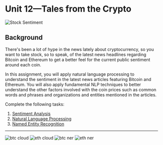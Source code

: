 # Unit 12—Tales from the Crypto

![Stock Sentiment](Images/sentimental.jpeg)

## Background

There's been a lot of hype in the news lately about cryptocurrency, so you want to take stock, so to speak, of the latest news headlines regarding Bitcoin and Ethereum to get a better feel for the current public sentiment around each coin.

In this assignment, you will apply natural language processing to understand the sentiment in the latest news articles featuring Bitcoin and Ethereum. You will also apply fundamental NLP techniques to better understand the other factors involved with the coin prices such as common words and phrases and organizations and entities mentioned in the articles.

Complete the following tasks:

1. [Sentiment Analysis](#1---Sentiment-Analysis)
2. [Natural Language Processing](#2---Natural-Language-Processing)
3. [Named Entity Recognition](#3---Named-Entity-Recognition)

------------------------------------------------------------
![btc cloud](https://user-images.githubusercontent.com/93834612/168369041-6a7d186d-46c4-485a-963b-095b99e6e046.png)
![eth cloud](https://user-images.githubusercontent.com/93834612/168369430-5131bb8d-654c-49e2-8254-2c44c785eab4.png)
![btc ner](https://user-images.githubusercontent.com/93834612/168369696-b8756db3-56ee-4a1c-a4c0-b4c0dda51ab0.png)
![eth ner](https://user-images.githubusercontent.com/93834612/168370019-71528bca-ca0e-4e60-b37b-e43e7be57b68.png)
